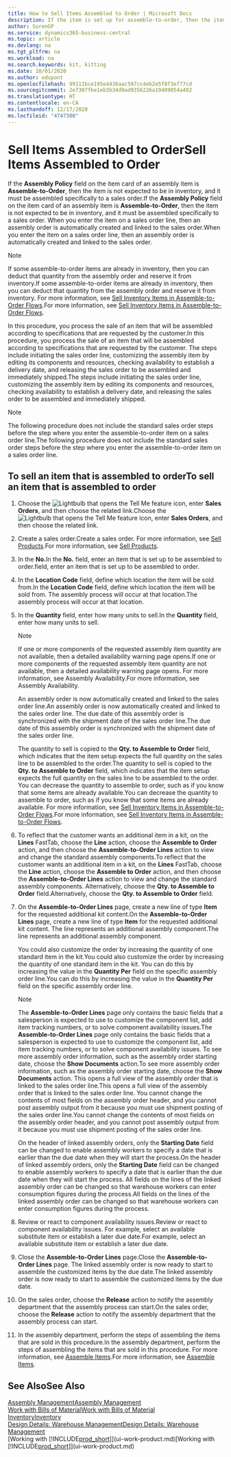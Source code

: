 ```yaml
---
title: How to Sell Items Assembled to Order | Microsoft Docs
description: If the item is set up for assemble-to-order, then the item is not expected to be in inventory, and it must be assembled specifically to a sales order. When you enter the item on a sales order line, then an assembly order is automatically created and linked to the sales order.
author: SorenGP
ms.service: dynamics365-business-central
ms.topic: article
ms.devlang: na
ms.tgt_pltfrm: na
ms.workload: na
ms.search.keywords: kit, kitting
ms.date: 10/01/2020
ms.author: edupont
ms.openlocfilehash: 99111bce195e4436aac597cc4eb2e5f8f3ef77cd
ms.sourcegitcommit: 2e7307fbe1eb3b34d0ad9356226a19409054a402
ms.translationtype: HT
ms.contentlocale: en-CA
ms.lasthandoff: 12/17/2020
ms.locfileid: "4747300"
---
```

# <a name="sell-items-assembled-to-order"></a><span data-ttu-id="0e414-104">Sell Items Assembled to Order</span><span class="sxs-lookup"><span data-stu-id="0e414-104">Sell Items Assembled to Order</span></span>
<span data-ttu-id="0e414-105">If the **Assembly Policy** field on the item card of an assembly item is **Assemble-to-Order**, then the item is not expected to be in inventory, and it must be assembled specifically to a sales order.</span><span class="sxs-lookup"><span data-stu-id="0e414-105">If the **Assembly Policy** field on the item card of an assembly item is **Assemble-to-Order**, then the item is not expected to be in inventory, and it must be assembled specifically to a sales order.</span></span> <span data-ttu-id="0e414-106">When you enter the item on a sales order line, then an assembly order is automatically created and linked to the sales order.</span><span class="sxs-lookup"><span data-stu-id="0e414-106">When you enter the item on a sales order line, then an assembly order is automatically created and linked to the sales order.</span></span>  

> [!NOTE]  
>  <span data-ttu-id="0e414-107">If some assemble-to-order items are already in inventory, then you can deduct that quantity from the assembly order and reserve it from inventory.</span><span class="sxs-lookup"><span data-stu-id="0e414-107">If some assemble-to-order items are already in inventory, then you can deduct that quantity from the assembly order and reserve it from inventory.</span></span> <span data-ttu-id="0e414-108">For more information, see [Sell Inventory Items in Assemble-to-Order Flows](assembly-how-to-sell-assemble-to-order-items-and-inventory-items-together.md).</span><span class="sxs-lookup"><span data-stu-id="0e414-108">For more information, see [Sell Inventory Items in Assemble-to-Order Flows](assembly-how-to-sell-assemble-to-order-items-and-inventory-items-together.md).</span></span>  

<span data-ttu-id="0e414-109">In this procedure, you process the sale of an item that will be assembled according to specifications that are requested by the customer.</span><span class="sxs-lookup"><span data-stu-id="0e414-109">In this procedure, you process the sale of an item that will be assembled according to specifications that are requested by the customer.</span></span> <span data-ttu-id="0e414-110">The steps include initiating the sales order line, customizing the assembly item by editing its components and resources, checking availability to establish a delivery date, and releasing the sales order to be assembled and immediately shipped.</span><span class="sxs-lookup"><span data-stu-id="0e414-110">The steps include initiating the sales order line, customizing the assembly item by editing its components and resources, checking availability to establish a delivery date, and releasing the sales order to be assembled and immediately shipped.</span></span>  

> [!NOTE]  
>  <span data-ttu-id="0e414-111">The following procedure does not include the standard sales order steps before the step where you enter the assemble-to-order item on a sales order line.</span><span class="sxs-lookup"><span data-stu-id="0e414-111">The following procedure does not include the standard sales order steps before the step where you enter the assemble-to-order item on a sales order line.</span></span>  

## <a name="to-sell-an-item-that-is-assembled-to-order"></a><span data-ttu-id="0e414-112">To sell an item that is assembled to order</span><span class="sxs-lookup"><span data-stu-id="0e414-112">To sell an item that is assembled to order</span></span>  
1.  <span data-ttu-id="0e414-113">Choose the ![Lightbulb that opens the Tell Me feature](media/ui-search/search_small.png "Tell me what you want to do") icon, enter **Sales Orders**, and then choose the related link.</span><span class="sxs-lookup"><span data-stu-id="0e414-113">Choose the ![Lightbulb that opens the Tell Me feature](media/ui-search/search_small.png "Tell me what you want to do") icon, enter **Sales Orders**, and then choose the related link.</span></span>  
2.  <span data-ttu-id="0e414-114">Create a sales order.</span><span class="sxs-lookup"><span data-stu-id="0e414-114">Create a sales order.</span></span> <span data-ttu-id="0e414-115">For more information, see [Sell Products](sales-how-sell-products.md).</span><span class="sxs-lookup"><span data-stu-id="0e414-115">For more information, see [Sell Products](sales-how-sell-products.md).</span></span>  
3.  <span data-ttu-id="0e414-116">In the **No.**</span><span class="sxs-lookup"><span data-stu-id="0e414-116">In the **No.**</span></span> <span data-ttu-id="0e414-117">field, enter an item that is set up to be assembled to order.</span><span class="sxs-lookup"><span data-stu-id="0e414-117">field, enter an item that is set up to be assembled to order.</span></span>  
4.  <span data-ttu-id="0e414-118">In the **Location Code** field, define which location the item will be sold from.</span><span class="sxs-lookup"><span data-stu-id="0e414-118">In the **Location Code** field, define which location the item will be sold from.</span></span> <span data-ttu-id="0e414-119">The assembly process will occur at that location.</span><span class="sxs-lookup"><span data-stu-id="0e414-119">The assembly process will occur at that location.</span></span>  
5.  <span data-ttu-id="0e414-120">In the **Quantity** field, enter how many units to sell.</span><span class="sxs-lookup"><span data-stu-id="0e414-120">In the **Quantity** field, enter how many units to sell.</span></span>  

    > [!NOTE]  
    >  <span data-ttu-id="0e414-121">If one or more components of the requested assembly item quantity are not available, then a detailed availability warning page opens.</span><span class="sxs-lookup"><span data-stu-id="0e414-121">If one or more components of the requested assembly item quantity are not available, then a detailed availability warning page opens.</span></span> <span data-ttu-id="0e414-122">For more information, see Assembly Availability.</span><span class="sxs-lookup"><span data-stu-id="0e414-122">For more information, see Assembly Availability.</span></span>  

    <span data-ttu-id="0e414-123">An assembly order is now automatically created and linked to the sales order line.</span><span class="sxs-lookup"><span data-stu-id="0e414-123">An assembly order is now automatically created and linked to the sales order line.</span></span> <span data-ttu-id="0e414-124">The due date of this assembly order is synchronized with the shipment date of the sales order line.</span><span class="sxs-lookup"><span data-stu-id="0e414-124">The due date of this assembly order is synchronized with the shipment date of the sales order line.</span></span>  

    <span data-ttu-id="0e414-125">The quantity to sell is copied to the **Qty. to Assemble to Order** field, which indicates that the item setup expects the full quantity on the sales line to be assembled to the order.</span><span class="sxs-lookup"><span data-stu-id="0e414-125">The quantity to sell is copied to the **Qty. to Assemble to Order** field, which indicates that the item setup expects the full quantity on the sales line to be assembled to the order.</span></span> <span data-ttu-id="0e414-126">You can decrease the quantity to assemble to order, such as if you know that some items are already available.</span><span class="sxs-lookup"><span data-stu-id="0e414-126">You can decrease the quantity to assemble to order, such as if you know that some items are already available.</span></span> <span data-ttu-id="0e414-127">For more information, see [Sell Inventory Items in Assemble-to-Order Flows](assembly-how-to-sell-inventory-items-in-assemble-to-order-flows.md).</span><span class="sxs-lookup"><span data-stu-id="0e414-127">For more information, see [Sell Inventory Items in Assemble-to-Order Flows](assembly-how-to-sell-inventory-items-in-assemble-to-order-flows.md).</span></span>  

6.  <span data-ttu-id="0e414-128">To reflect that the customer wants an additional item in a kit, on the **Lines** FastTab, choose the **Line** action, choose the **Assemble to Order** action, and then choose the **Assemble-to-Order Lines** action to view and change the standard assembly components.</span><span class="sxs-lookup"><span data-stu-id="0e414-128">To reflect that the customer wants an additional item in a kit, on the **Lines** FastTab, choose the **Line** action, choose the **Assemble to Order** action, and then choose the **Assemble-to-Order Lines** action to view and change the standard assembly components.</span></span> <span data-ttu-id="0e414-129">Alternatively, choose the **Qty. to Assemble to Order** field.</span><span class="sxs-lookup"><span data-stu-id="0e414-129">Alternatively, choose the **Qty. to Assemble to Order** field.</span></span>  
7.  <span data-ttu-id="0e414-130">On the **Assemble-to-Order Lines** page, create a new line of type **Item** for the requested additional kit content.</span><span class="sxs-lookup"><span data-stu-id="0e414-130">On the **Assemble-to-Order Lines** page, create a new line of type **Item** for the requested additional kit content.</span></span> <span data-ttu-id="0e414-131">The line represents an additional assembly component.</span><span class="sxs-lookup"><span data-stu-id="0e414-131">The line represents an additional assembly component.</span></span>  

    <span data-ttu-id="0e414-132">You could also customize the order by increasing the quantity of one standard item in the kit.</span><span class="sxs-lookup"><span data-stu-id="0e414-132">You could also customize the order by increasing the quantity of one standard item in the kit.</span></span> <span data-ttu-id="0e414-133">You can do this by increasing the value in the **Quantity Per** field on the specific assembly order line.</span><span class="sxs-lookup"><span data-stu-id="0e414-133">You can do this by increasing the value in the **Quantity Per** field on the specific assembly order line.</span></span>  

    > [!NOTE]  
    >  <span data-ttu-id="0e414-134">The **Assemble-to-Order Lines** page only contains the basic fields that a salesperson is expected to use to customize the component list, add item tracking numbers, or to solve component availability issues.</span><span class="sxs-lookup"><span data-stu-id="0e414-134">The **Assemble-to-Order Lines** page only contains the basic fields that a salesperson is expected to use to customize the component list, add item tracking numbers, or to solve component availability issues.</span></span> <span data-ttu-id="0e414-135">To see more assembly order information, such as the assembly order starting date, choose the **Show Documents** action.</span><span class="sxs-lookup"><span data-stu-id="0e414-135">To see more assembly order information, such as the assembly order starting date, choose the **Show Documents** action.</span></span> <span data-ttu-id="0e414-136">This opens a full view of the assembly order that is linked to the sales order line.</span><span class="sxs-lookup"><span data-stu-id="0e414-136">This opens a full view of the assembly order that is linked to the sales order line.</span></span> <span data-ttu-id="0e414-137">You cannot change the contents of most fields on the assembly order header, and you cannot post assembly output from it because you must use shipment posting of the sales order line.</span><span class="sxs-lookup"><span data-stu-id="0e414-137">You cannot change the contents of most fields on the assembly order header, and you cannot post assembly output from it because you must use shipment posting of the sales order line.</span></span>  
    >   
    >  <span data-ttu-id="0e414-138">On the header of linked assembly orders, only the **Starting Date** field can be changed to enable assembly workers to specify a date that is earlier than the due date when they will start the process.</span><span class="sxs-lookup"><span data-stu-id="0e414-138">On the header of linked assembly orders, only the **Starting Date** field can be changed to enable assembly workers to specify a date that is earlier than the due date when they will start the process.</span></span> <span data-ttu-id="0e414-139">All fields on the lines of the linked assembly order can be changed so that warehouse workers can enter consumption figures during the process.</span><span class="sxs-lookup"><span data-stu-id="0e414-139">All fields on the lines of the linked assembly order can be changed so that warehouse workers can enter consumption figures during the process.</span></span>  

8.  <span data-ttu-id="0e414-140">Review or react to component availability issues.</span><span class="sxs-lookup"><span data-stu-id="0e414-140">Review or react to component availability issues.</span></span> <span data-ttu-id="0e414-141">For example, select an available substitute item or establish a later due date.</span><span class="sxs-lookup"><span data-stu-id="0e414-141">For example, select an available substitute item or establish a later due date.</span></span>  
9. <span data-ttu-id="0e414-142">Close the **Assemble-to-Order Lines** page.</span><span class="sxs-lookup"><span data-stu-id="0e414-142">Close the **Assemble-to-Order Lines** page.</span></span> <span data-ttu-id="0e414-143">The linked assembly order is now ready to start to assemble the customized items by the due date.</span><span class="sxs-lookup"><span data-stu-id="0e414-143">The linked assembly order is now ready to start to assemble the customized items by the due date.</span></span>  
10. <span data-ttu-id="0e414-144">On the sales order, choose the **Release** action to notify the assembly department that the assembly process can start.</span><span class="sxs-lookup"><span data-stu-id="0e414-144">On the sales order, choose the **Release** action to notify the assembly department that the assembly process can start.</span></span>  
11. <span data-ttu-id="0e414-145">In the assembly department, perform the steps of assembling the items that are sold in this procedure.</span><span class="sxs-lookup"><span data-stu-id="0e414-145">In the assembly department, perform the steps of assembling the items that are sold in this procedure.</span></span> <span data-ttu-id="0e414-146">For more information, see [Assemble Items](assembly-how-to-assemble-items.md).</span><span class="sxs-lookup"><span data-stu-id="0e414-146">For more information, see [Assemble Items](assembly-how-to-assemble-items.md).</span></span>  

## <a name="see-also"></a><span data-ttu-id="0e414-147">See Also</span><span class="sxs-lookup"><span data-stu-id="0e414-147">See Also</span></span>  
[<span data-ttu-id="0e414-148">Assembly Management</span><span class="sxs-lookup"><span data-stu-id="0e414-148">Assembly Management</span></span>](assembly-assemble-items.md)  
[<span data-ttu-id="0e414-149">Work with Bills of Material</span><span class="sxs-lookup"><span data-stu-id="0e414-149">Work with Bills of Material</span></span>](inventory-how-work-BOMs.md)  
[<span data-ttu-id="0e414-150">Inventory</span><span class="sxs-lookup"><span data-stu-id="0e414-150">Inventory</span></span>](inventory-manage-inventory.md)  
[<span data-ttu-id="0e414-151">Design Details: Warehouse Management</span><span class="sxs-lookup"><span data-stu-id="0e414-151">Design Details: Warehouse Management</span></span>](design-details-warehouse-management.md)  
<span data-ttu-id="0e414-152">[Working with [!INCLUDE[prod_short](includes/prod_short.md)]](ui-work-product.md)</span><span class="sxs-lookup"><span data-stu-id="0e414-152">[Working with [!INCLUDE[prod_short](includes/prod_short.md)]](ui-work-product.md)</span></span>
